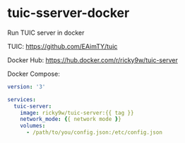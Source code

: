 # tuic-sserver-docker
Run TUIC server in docker

TUIC: https://github.com/EAimTY/tuic

Docker Hub: https://hub.docker.com/r/ricky9w/tuic-server

Docker Compose:
```yaml
version: '3'

services:
  tuic-server:
    image: ricky9w/tuic-server:{{ tag }}
    network_mode: {{ network mode }}
    volumes:
      - /path/to/you/config.json:/etc/config.json
```
